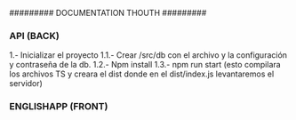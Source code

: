 ######### DOCUMENTATION THOUTH  #########

### API (BACK) ###
1.- Inicializar el proyecto
1.1.- Crear /src/db con el archivo y la configuración y contraseña de la db.
1.2.- Npm install
1.3.- npm run start (esto compilara los archivos TS y creara el dist donde en el dist/index.js levantaremos el servidor)


### ENGLISHAPP (FRONT) ###

